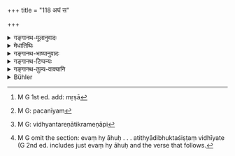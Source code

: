 +++
title = "118 अघं स"

+++

<details><summary>गङ्गानथ-मूलानुवादः</summary>

He who cooks for himself eats only sin; for the eating of good mem has been described as the eating of the remains of sacrifices.—(118).
</details>

<details><summary>मेधातिथिः</summary>

पापं **केवलं स भुङ्क्ते,** हृदये निधत्ते गृह्णाति, नान्नस्य मात्राम् अपि, **यः पचेत्** पाकं कारयेद् **आत्मकारणाद्** आत्मानम् उद्दिश्य- "क्षुधितो ऽहम् इदं वा मह्यं रोचत इति तद् एव पच्यताम्" । तस्माद् अनातुरेण नात्मार्थम् अन्नं[^१९५] पाचनीयम्[^१९६] । आतुरस्य तु शरीरधारणं येनोपायेन भवति विध्यन्तरातिक्रमेणापि[^१९७] तस्याश्रयणं युक्तम्, "सर्वत एवात्मानं गोपायेत्" (ग्ध् ९.३४) इति वचनात् । एवं केचिद् अस्यार्थम् आहुः । 


[^१९७]:
     M G: vidhyantareṇātikrameṇāpi


[^१९६]:
     M G: pacanīyam


[^१९५]:
     M G 1st ed. add: mṛṣā

- <u>एतद् अयुक्तं</u> स्मृत्यन्तरविरोधात् । एवं ह्य् आहुः-

- यद् यद् इष्टतमं लोके यच् चास्य दयितं गृहे ।

- तद् तद् गुणवते देयं तद् एवाक्षयम् इच्छता ॥ (म्भ् १३.५८.७)

"दयितम्" "इष्टं" स्पृहणीयम् । यदि च न पच्येत कृतस् तादृशस्य दानसंभवः । 

- तस्माद् अयम् अस्यार्थः । तदुद्देशस् तावन् नित्यस्य पाकस्य नैव विद्यते । सुहृत्स्वजनादिष्व् आगतेषु तदुद्देशः । अन्यथा त्व् अनुद्दिष्टविशेषपाके अतिथ्यादिभ्यो दानं विधीयते । तेनैतद् उक्तं भवति । य तेभ्यो ऽदत्त्वा भुङ्क्ते तस्यायं दोषः । अथ वा सर्वस्मिन्न् अतिथ्यादिभिर् भुक्ते नात्मार्थं पुनः पाकः कर्तव्यः । तथा च वसिष्ठः- "शेषं दम्पती भुञ्जीयाताम् । सर्वोपयोगे न पुनः पाकः ।" (वध् ११.११)

- **यज्ञशिष्टाशनम्** । पूर्वस्य शेषभोजनस्य प्रशंसैव । यज्ञो ज्योतिष्टोमादिः, शिष्टम् उपयुक्तशेषम्, तस्य चैतद् अशनम् । तत्तुल्यफलम्, यत् **सतां** शास्त्रानुष्ठानपराणां गृहस्थानाम् अतिथ्यादिभुक्तशिष्टं **विधीयते**[^१९८] ॥ ३.१०८ ॥


[^१९८]:
     M G omit the section: evaṃ hy āhuḥ . . . atithyādibhuktaśiṣṭaṃ vidhīyate (G 2nd ed. includes just evaṃ hy āhuḥ and the verse that follows.
</details>

<details><summary>गङ्गानथ-भाष्यानुवादः</summary>

‘*He eats only sin*’—*i.e*., he accumulates sin in his heart; he places that in his stomach, and not even a morsel of food;—‘*who cooks*’—gets food prepared —‘*for himself*’—for his own eating; giving such directions as—‘I am hungry, and I prefer such and such food; hence cook these.’ Hence one should not have food cooked for himself, except when he is in distress. When, one is in distress, then it is incumbent upon him—in accordance with another injunction—to maintain his body, even at the risk of disobeying a certain injunction; specially in view of the law that ‘one should guard oneself against all.’

Such is the meaning attributed to this verse by some persons. But this is not right; being contrary to another *Smṛti* text, which says—‘whatever may be best, liked in this world, and whatever may be most loved in the house, that should be given to the qualified person, by one who wishes that thing to be inexhaustible.’ Now, if what is best liked by the householder were not cooked, how could it be given to others?

What the text means, therefore, is as follows:—So far as the daily cooking is concerned, it is not with special reference to any person; it is only when friends and relations turn up that special things are cooked for them. If it were not so, then there would be no force in the injunction of giving food to guests and others out of the food that has not been cooked for any person in particular. What is meant is that the evil mentioned in the verse attaches to one who eats food without offering it to the guest, &c.—or that, in the event of all the food cooked being eaten up by the guest and others, the

Householder shall not have more food cooked only for himself. Vaśiṣṭha has declared—‘the Husband and wife should eat the remnant; if the whole has been eaten, cooking should not be done again.’ (11-11-12).

‘*The eating of the remains of sacrifices*;—this is only laudatory of the ‘eating of what is left,’ enjoined above (in 117).

‘*Sacrifice*’—the Jyotiṣṭoma and the rest.

‘*Remains*’—what is left after use.—The ‘*eating*’ of this is called ‘*yajñaśiṣṭāśanam*’. Equal to this in its effects has been described the eating—of what remains after the feeding of the guest and others,—of all good householders, who are intent upon the obeying of the scriptures.—(118)
</details>

<details><summary>गङ्गानथ-टिप्पन्यः</summary>

This verse is quoted in *Vīramitrodaya* (Āhnika, p. 457) as deprecating
the conduct of the man who does not entertain guests.
</details>

<details><summary>गङ्गानथ-तुल्य-वाक्यानि</summary>

*Viṣṇu* (67.43).—\[Reproduces Manu.\]

*Baudhāyana* (2.7.16).—‘He who eats alone is entirely sinful; the food
he takes is futile.’

*Yama* (Vīramitrodaya-Āhnika, p. 457).—‘He who cooks for himself eats
sin; one should always avoid that futile cooking which is intended only
to please his own palate.’

*Paiṭhīnasi* (Vīramitrodaya-Āhnika).—‘One shall not cook for himself,
nor shall he kill animals for himself; one who cooks for the sake of
gods and for the sake of Brāhmaṇas does not become tainted with sin.’

*Jābāla* (Do.)—‘He who eats without bathing, eats dirt; he who eats
without having repeated mantras, eats pus and blood; he who eats without
having offered Homa, eats insects; and he who eats food without offering
it to others, eats poison.’
</details>

<details><summary>Bühler</summary>

118	He who prepares food for himself (alone), eats nothing but sin; for it is ordained that the food which remains after (the performance of) the sacrifices shall be the meal of virtuous men.
</details>
